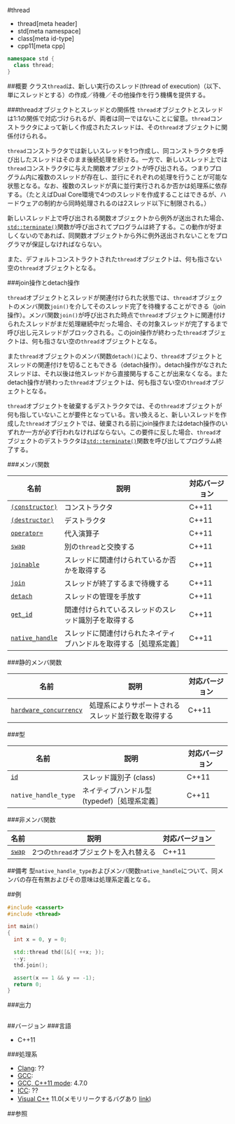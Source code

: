 #thread
* thread[meta header]
* std[meta namespace]
* class[meta id-type]
* cpp11[meta cpp]

```cpp
namespace std {
  class thread;
}
```

##概要
クラス`thread`は、新しい実行のスレッド(thread of execution)（以下、単にスレッドとする）の作成／待機／その他操作を行う機構を提供する。

###threadオブジェクトとスレッドとの関係性
`thread`オブジェクトとスレッドは1:1の関係で対応づけられるが、両者は同一ではないことに留意。`thread`コンストラクタによって新しく作成されたスレッドは、その`thread`オブジェクトに関係付けられる。

`thread`コンストラクタでは新しいスレッドを1つ作成し、同コンストラクタを呼び出したスレッドはそのまま後続処理を続ける。一方で、新しいスレッド上では`thread`コンストラクタに与えた関数オブジェクトが呼び出される。つまりプログラム内に複数のスレッドが存在し、並行にそれぞれの処理を行うことが可能な状態となる。なお、複数のスレッドが真に並行実行されるか否かは処理系に依存する。（たとえばDual Core環境で4つのスレッドを作成することはできるが、ハードウェアの制約から同時処理されるのは2スレッド以下に制限される。）

新しいスレッド上で呼び出される関数オブジェクトから例外が送出された場合、[`std::terminate()`](/reference/exception/terminate.md)関数が呼び出されてプログラムは終了する。この動作が好ましくないのであれば、同関数オブジェクトから外に例外送出されないことをプログラマが保証しなければならない。

また、デフォルトコンストラクトされた`thread`オブジェクトは、何も指さない空の`thread`オブジェクトとなる。

###join操作とdetach操作

`thread`オブジェクトとスレッドが関連付けられた状態では、`thread`オブジェクトのメンバ関数`join()`を介してそのスレッド完了を待機することができる（join操作）。メンバ関数`join()`が呼び出された時点で`thread`オブジェクトに関連付けられたスレッドがまだ処理継続中だった場合、その対象スレッドが完了するまで呼び出し元スレッドがブロックされる。このjoin操作が終わった`thread`オブジェクトは、何も指さない空の`thread`オブジェクトとなる。

また`thread`オブジェクトのメンバ関数`detach()`により、`thread`オブジェクトとスレッドの関連付けを切ることもできる（detach操作）。detach操作がなされたスレッドは、それ以後は他スレッドから直接関与することが出来なくなる。またdetach操作が終わった`thread`オブジェクトは、何も指さない空の`thread`オブジェクトとなる。

`thread`オブジェクトを破棄するデストラクタでは、その`thread`オブジェクトが何も指していないことが要件となっている。言い換えると、新しいスレッドを作成した`thread`オブジェクトでは、破棄される前にjoin操作またはdetach操作のいずれか一方が必ず行われなければならない。この要件に反した場合、`thread`オブジェクトのデストラクタは[`std::terminate()`](/reference/exception/terminate.md)関数を呼び出してプログラム終了する。

###メンバ関数

| 名前 | 説明 | 対応バージョン |
|----------------------------------------------|--------------------------------------------------------------------|-------|
| [`(constructor)`](./thread/op_constructor.md)        | コンストラクタ | C++11 |
| [`(destructor)`](./thread/op_destructor.md)        | デストラクタ | C++11 |
| [`operator=`](./thread/op_assign.md)         | 代入演算子 | C++11 |
| [`swap`](./thread/swap.md)                   | 別の`thread`と交換する | C++11 |
| [`joinable`](./thread/joinable.md)           | スレッドに関連付けられているか否かを取得する | C++11 |
| [`join`](./thread/join.md)                   | スレッドが終了するまで待機する | C++11 |
| [`detach`](./thread/detach.md)               | スレッドの管理を手放す | C++11 |
| [`get_id`](./thread/get_id.md)               | 関連付けられているスレッドのスレッド識別子を取得する | C++11 |
| [`native_handle`](./thread/native_handle.md) | スレッドに関連付けられたネイティブハンドルを取得する［処理系定義］ | C++11 |


###静的メンバ関数

| 名前 | 説明 | 対応バージョン |
|------------------------------------------------------------|----------------------------------------------------|-------|
| [`hardware_concurrency`](./thread/hardware_concurrency.md) | 処理系によりサポートされるスレッド並行数を取得する | C++11 |


###型

| 名前 | 説明 | 対応バージョン |
|------------------------|----------------------------------------------|-------|
| [`id`](./thread/id.md) | スレッド識別子 (class) | C++11 |
| `native_handle_type`   | ネイティブハンドル型 (typedef)［処理系定義］ | C++11 |


###非メンバ関数

| 名前 | 説明 | 対応バージョン |
|---------------------------------|---------------------------------------|-------|
| [`swap`](./thread/swap_free.md) | 2つの`thread`オブジェクトを入れ替える | C++11 |


##備考
型`native_handle_type`およびメンバ関数`native_handle`について、同メンバの存在有無およびその意味は処理系定義となる。


##例
```cpp
#include <cassert>
#include <thread>

int main()
{
  int x = 0, y = 0;

  std::thread thd([&]{ ++x; });
  --y;
  thd.join();

  assert(x == 1 && y == -1);
  return 0;
}
```

###出力
```
```

##バージョン
###言語
- C++11


###処理系
- [Clang](/implementation.md#clang): ??
- [GCC](/implementation.md#gcc): 
- [GCC, C++11 mode](/implementation.md#gcc): 4.7.0
- [ICC](/implementation.md#icc): ??
- [Visual C++](/implementation.md#visual_cpp) 11.0(メモリリークするバグあり [link](http://stackoverflow.com/questions/14238670/is-this-a-big-bug-of-microsofts-implementation-of-stdthread))

##参照


